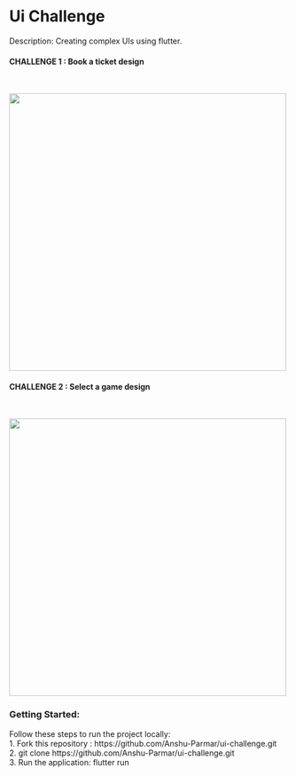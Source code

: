 # Ui Challenge

Description: Creating complex UIs using flutter. 

<div align="left">
  <h4 align="left" font-weight= "normal">CHALLENGE 1 : Book a ticket design </h4> 
</div>
<br>
<p float="left">
  <img src="https://github.com/user-attachments/assets/649de72d-d733-4e37-b30f-4f12e7cc99e8" height="500" style="object-fit: cover;"/>
</p>

<div align="left">
  <h4 align="left" font-weight= "normal">CHALLENGE 2 : Select a game design </h4> 
</div>
<br>
<p float="left">
  <img src="https://github.com/user-attachments/assets/b0acc115-6f3d-4105-b66e-10791672719d" height="500" style="object-fit: cover;"/>
</p>




<h3 align="left">Getting Started:</h3>
<p>Follow these steps to run the project locally:<br>
1. Fork this repository : https://github.com/Anshu-Parmar/ui-challenge.git<br>
2. git clone https://github.com/Anshu-Parmar/ui-challenge.git <br>
3. Run the application: flutter run<br>
